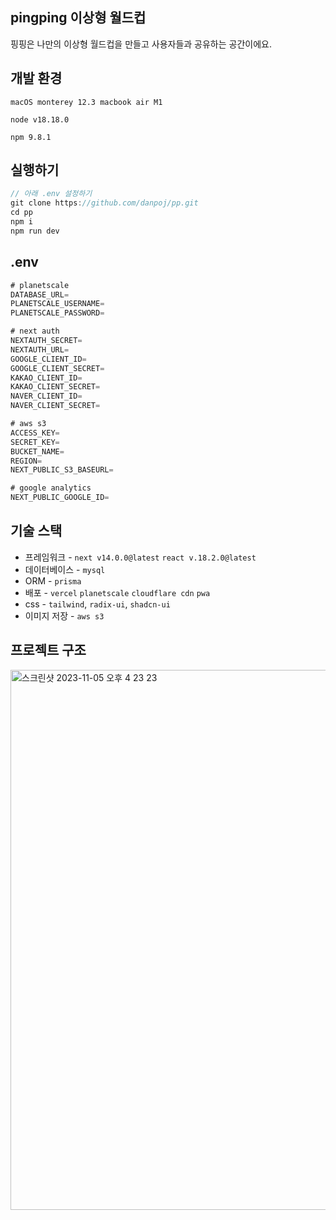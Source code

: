 ## pingping 이상형 월드컵

핑핑은 나만의 이상형 월드컵을 만들고 사용자들과 공유하는 공간이에요.

## 개발 환경

`macOS monterey 12.3 macbook air M1`

`node v18.18.0`

`npm 9.8.1`

## 실행하기

```js
// 아래 .env 설정하기
git clone https://github.com/danpoj/pp.git
cd pp
npm i
npm run dev
```

## .env

```js
# planetscale
DATABASE_URL=
PLANETSCALE_USERNAME=
PLANETSCALE_PASSWORD=

# next auth
NEXTAUTH_SECRET=
NEXTAUTH_URL=
GOOGLE_CLIENT_ID=
GOOGLE_CLIENT_SECRET=
KAKAO_CLIENT_ID=
KAKAO_CLIENT_SECRET=
NAVER_CLIENT_ID=
NAVER_CLIENT_SECRET=

# aws s3
ACCESS_KEY=
SECRET_KEY=
BUCKET_NAME=
REGION=
NEXT_PUBLIC_S3_BASEURL=

# google analytics
NEXT_PUBLIC_GOOGLE_ID=
```

## 기술 스택

- 프레임워크 - `next v14.0.0@latest` `react v.18.2.0@latest`
- 데이터베이스 - `mysql`
- ORM - `prisma`
- 배포 - `vercel` `planetscale` `cloudflare cdn` `pwa`
- css - `tailwind`, `radix-ui`, `shadcn-ui`
- 이미지 저장 - `aws s3`

## 프로젝트 구조

<img width="864" alt="스크린샷 2023-11-05 오후 4 23 23" src="https://github.com/danpoj/pp/assets/88086373/d532f4b4-aa50-44d4-bb58-9fb771928d5c">
